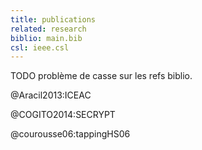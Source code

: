 ```yaml
---
title: publications
related: research
biblio: main.bib
csl: ieee.csl
---
```


TODO problème de casse sur les refs biblio.

@Aracil2013:ICEAC

@COGITO2014:SECRYPT

@courousse06:tappingHS06

